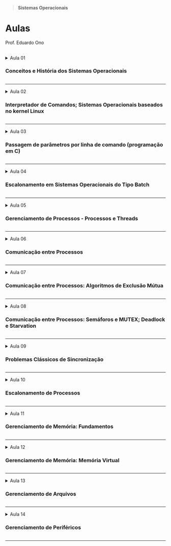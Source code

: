 > #### Sistemas Operacionais

# Aulas

Prof. Eduardo Ono

<br>

<details>
  <summary>Aula 01

  ### Conceitos e História dos Sistemas Operacionais
  </summary>
  <section markdown="1">

  * __Conceitos__
    * Sistema
    * Sistema Operacional<br>
      > Um _*Sistema Operacional*_ é um conjunto de gerenciadores dos componentes de um computador. Fornece também uma interface para que o usuário tenha acesso a esses componentes.

  * __História de Sistemas Operacionais__
    * Microsoft Windows
      * [TecMundo] [A história do Windows](https://www.youtube.com/watch?v=0Fjwg6q_cfI) (YouTubbe, 14:00, Abr/2018)

  * [CrashCourse] [Operating Systems: Crash Course Computer Science #18](https://www.youtube.com/watch?v=26QPDBe-NB8) (YouTube, 13:35, Jun/2017)

  <br>
  </section>
</details>

---

<details>
  <summary>Aula 02

  ### Interpretador de Comandos; Sistemas Operacionais baseados no kernel Linux
  </summary>

  * **Interpretador de Comandos do Windows (Prompt de Comando e PowerShell)**

  * http://linuxcommand.org/lc3_lts0040.php

  *  **Interpretador de Comandos do Linux (Bash e outros)**

  * [Bóson Treinamentos] [Por que é importante aprender Linux](https://www.youtube.com/watch?v=UsHiWIgxj2M) (YouTube, 18:52)

  * **Bash Scripting**
    * Vídeo Aulas
      * [linuxhint] [Bash Scripting Full Course 3 Hours](https://www.youtube.com/watch?v=e7BufAVwDiM) (YouTube, 3:08:03, Mai/2019)

</details>

---

<details>
  <summary>Aula 03

  ### Passagem de parâmetros por linha de comando (programação em C)
  </summary>

  * Programa em C que exibe um histograma das ocorrências das letras do alfabeto de um arquivo .txt.

  * Exercícios
    * Implementar no programa <a href="../programas-em-c/histograma.c">histograma.c</a> funcionalidade para que o programa possa receber como parâmetros nomes de arquivos de texto (.txt). O programa deverá apresentar um único histograma com a ocorrência das letras de todos os arquivos de texto.

  * Referências Bibliográficas
    * [Linux Notes for Professionals](https://goalkicker.com/LinuxBook/) (PDF)

  * Vídeos Recomendados
    * [Certificação Linux] [Linus Torvalds responde porque o Linux não é popular no Desktop](https://www.youtube.com/watch?v=kQilgheRZAY) (YouTube, 3:20)

</details>

---

<details>
  <summary>Aula 04

  ### Escalonamento em Sistemas Operacionais do Tipo Batch
  </summary>

  * Introdução ao Escalonamento
    * Algoritmos de Escalonamento: FCFS e SJF
    * Referências
      * [TANENBAUM_2016] Cap. 2.4, 2.4.1 e 2.4.2

  * Revisão de ponteiros em linguagem C
    * Bibliografia
      * [REESE_2013] Todos os capítulos

</details>

---

<details>
  <summary>Aula 05

  ### Gerenciamento de Processos - Processos e Threads
  </summary>

  * Bibliografia
    * [SILBERSCHATZ_2018] Cap. 3.1, 3.2 e 3.3

</details>

---

<details>
  <summary>Aula 06

  ### Comunicação entre Processos
  </summary>

  * Regiões Críticas
    * [TANENBAUM_2016] Caps. 2.3, 2.3.1 e 2.3.2
  * Exclusão Mútua
    * [TANENBAUM_2016] Caps. 2.3.3
  * Referências
    * , 2.3.2, 2.3.3

</details>

---

<details>
  <summary>Aula 07

  ### Comunicação entre Processos: Algoritmos de Exclusão Mútua
  </summary>

  * Algoritmo de Peterson (NUM_THREADS = 2)
    * [TANENBAUM_2016] Caps. 2.3.3 e 2.3.4
    * Programas em C
      * [aula-peterson-01.c](../programas-em-c/aula-peterson-01.c)

  * Algoritmo (da Padaria) de Lamport (NUM_THREADS > 2)
    * [CommACM_Lamport](http://lamport.azurewebsites.net/pubs/bakery.pdf)
    * Vídeos
      * [Turing Awardee Clips] [Lamport on discovering the Bakery Algorithm](https://www.youtube.com/watch?v=zMSUdp5PH4c) (YouTube, 3:56, Out/2020)
    * Programas em C
      * [aula-lamport-01.c](../programas-em-c/aula-lamport-01.c)

</details>

---

<details>
  <summary>Aula 08

  ### Comunicação entre Processos: Semáforos e MUTEX; Deadlock e Starvation
  </summary>

  * Semáforos
    * [TANENBAUM_2016] Caps.
    * Programas em C
      * [semaforo-sincronizacao.c](../programas-em-c/semaforo-sincronizacao.c)

  * MUTEX
    * Vídeos
    * Programas em C
      * [semaforo-00.c](../programas-em-c/semaforo-00.c)

</details>

---

<details>
  <summary>Aula 09

  ### Problemas Clássicos de Sincronização
  </summary>
  <section markdown="1">

  * Tópicos

    * Produtor-Consumidor
    * Jantar dos Filósofos

  </section>
</details>

---

<details>
  <summary>Aula 10

  ### Escalonamento de Processos
  </summary>
  <section markdown="1">

  * Conteúdo
    * [Algoritmos de Escalonamento](../conteudo/escalonamento-de-processos/)
      * [Round-Robin](../conteudo/escalonamento-de-processos/round-robin/)

  </section>
</details>

---

<details>
  <summary>Aula 11

  ### Gerenciamento de Memória: Fundamentos
  </summary>
  <section markdown="1"><br>

  * #### Tópicos

    * Conceitos
      * Ref.: [TANENBAUM-4e_2016][TANENBAUM-4e_2016]


  * #### Vídeos de Apoio

  ||
  | --- |
  | História: Gerenciamento de Memória no DOS  |
  | [![img](https://img.youtube.com/vi/cTVXKfYOYxo/default.jpg)](https://www.youtube.com/watch?v=cTVXKfYOYxo "[UNIVESP] Só Precisamos de 640 kB de Memória? \| 16-bits até 64-bits! \|\| 49:12, YouTube, Mai/2021")

  </section>
</details>

---

<details>
  <summary>Aula 12

  ### Gerenciamento de Memória: Memória Virtual
  </summary>
  <section markdown="1">

  * #### Tópicos

    * Fundamentos
      * Espaço de Endereçamento
        * Ref.: [TANENBAUM-4e_2016][TANENBAUM-4e_2016], Cap. 3, pp. 125-129.
      * Abordagens gerais para lidar com a sobrecarga da memória principal
        * Swapping (Troca de processos)
          * Gerenciamento
            * [Fig.](../conteudo/06a-gerenciamento-de-memoria/figuras/swapping-gerenciamento.png)
            * Mapas de bits
        * Memória Virtual

    * Memória Virtual
      * Conceitos
        > Cada processo tem seu próprio espaço de endereçamento, o qual é dividido em blocos chamados de páginas (ex. 4 KB).
      * Técnicas de Memória Virtual
        * Paginação
          > Blocos de tamanho fixo (ex. 4 KB).
          * Tabelas de Páginas
            * Estruturas de Tabelas de Páginas
              * Ref.: [TANENBAUM-4e_2016][TANENBAUM-4e_2016] Cap. 3, pp. 141-144.
              * Tabelas de página multinível
              * Tabelas Hash
              * Tabelas de páginas invertidas
          * Algoritmos de Substituição de Páginas
            * [Resumo](../conteudo/06a-gerenciamento-de-memoria/memoria-virtual/algoritmos-substituicao-paginas.md)
            * Ref.: [TANENBAUM-4e_2016][TANENBAUM-4e_2016] Cap. 3, pp. 144-153.
            * Ótimo
            * NRU (não usadas recentemente)
            * FIFO (primeiro a entrar, primeiro a sair)
            * Segunda chance
            * Relógio
            * LRU (usadas menos recentemente)
            * NRU (não frequentemente usadas)
            * Envelhecimento (_Aging_)
            * Conjunto de Trabalho
            * WSClock
        * Segmentação
          > Blocos de tamanho variável, chamados de segmentos. Contém mesmo tipo de informação.

    * RAM Disk
    
  * #### Vídeos de Apoio

    | __Gerenciamento de Memória__ |
    | --- |
    | Introdução; Swapping;  |
    [![](https://img.youtube.com/vi/Q8ZqjEafmNc/default.jpg)](https://www.youtube.com/watch?v=Q8ZqjEafmNc "[UNIVESP] Sistemas Operacionais - Aula 17 - Introdução ao Gerenciamento de Memória \|\| 25:54, YouTube, Jun/2017")
    | Técnicas de Memória Virtual |
    [![](https://img.youtube.com/vi/QjieJPckuDI/default.jpg)](https://www.youtube.com/watch?v=QjieJPckuDI "[UNIVESP] Sistemas Operacionais - Aula 18 - Técnicas de Memória Virtual \|\| 25:04, YouTube, Jun/2017")
    | Paginação;
    [![](https://img.youtube.com/vi/4EaBN98dk40/default.jpg)](https://www.youtube.com/watch?v=4EaBN98dk40 "[UNIVESP] Sistemas Operacionais - Aula 19 - Paginação \|\| 25:04, YouTube, Jun/2017")
    | Algoritmos de Substituição de Páginas |
    [![](https://img.youtube.com/vi/j6RMVMUxYmc/default.jpg)](https://www.youtube.com/watch?v=j6RMVMUxYmc "[UNIVESP] Sistemas Operacionais - Aula 20 - Algoritmos de Substituição de Páginas \|\| 18:30, YouTube, Jun/2017")

  * #### Exercícios

    * Apontar, no vídeo a seguir, os principais erros de conceitos cometidos:

      | [![](https://img.youtube.com/vi/8Md8cHhpZUk/default.jpg)](https://www.youtube.com/watch?v=8Md8cHhpZUk "[Bóson Treinamentos] TRANSFORMANDO MEMÓRIA RAM EM UM SSD NVME, ISSO É MUITO RÁPIDO \|\| 12:52, YouTube, Mai/2021.")
      | --- |

  </section>
</details>

---

<details>
  <summary>Aula 13

  ### Gerenciamento de Arquivos
  </summary>
  <section markdown="1"><br>

  * #### Tópicos

    * [Sistemas de Arquivos](../conteudo/07-gerenciamento-de-arquivos/sistema-de-arquivos/)
      * Ref.: [TANENBAUM-4e_2016][TANENBAUM-4e_2016]

  * #### Vídeos de Apoio

  | Gerenciamento de Arquivos |
  | --- |
  | Partições |
  | [![](https://img.youtube.com/vi/Vd-CEeoonIM/default.jpg)](https://www.youtube.com/watch?v=Vd-CEeoonIM "[Diolinux] O que são partições? - Primárias, Lógicas e Estendidas (MBR/GPT) \|\| 9:55, YouTube, Abr/2019.")
  | Sistemas de Arquivos |
  | [![](https://img.youtube.com/vi/KPWtWB0x9rI/default.jpg)](https://www.youtube.com/watch?v=KPWtWB0x9rI "[Bóson Treinamentos] O que é um Sistema de Arquivos - Curso de Hardware \|\| 9:55, YouTube, Abr/2019.")

  * #### Exercícios

    * Implementar um programa em C que receba como parâmetro o path de algum diretório. O programa deverá listar todos os arquivos e subdiretório contidos no diretório fornecido. Caso nenhum parâmetro seja fornecido, o programa deverá considerar o diretório corrente.

  </section>
</details>

---

<details>
  <summary>Aula 14

  ### Gerenciamento de Periféricos
  </summary>
  <section markdown="1"><br>

  * #### Tópicos

    * [Gerenciamento de E/S](../conteudo/gerenciamento-de-perifericos/)
      * Ref.: [[TANENBAUM-4e_2016]]
    
    * Técnicas de E/S

      * Independência de dispositivo
        * Cabe ao S.O. cuidar das particularidades
      * Nomenclatura uniforme

      * Modos de Operação de E/S
        * E/S programada
          * Resposabilidade total da CPU
          * Os dados são trocados entre a CPU e o módeulo de E/S
        * E/S via interrupções
        * E/S via acesso direto à memória (DMA)
          * Vantagens x Desvantagens
          * Necessita de uma controladora DMA


  * #### Vídeos de Apoio

    | Gerenciamento de Periféricos |
    | --- |
    | Gerenciamento de E/S |
    | [![](https://img.youtube.com/vi/E0HHKJPIwmg/default.jpg)](https://www.youtube.com/watch?v=E0HHKJPIwmg "[Diolinux] Sistemas Operacionais – Aula 21 – Introdução à E/S \|\| 27:05, YouTube, Jun/2017.")

  </section>
</details>

---

<br>

[TANENBAUM-4e_2016]: ../README.md#TANENBAUM-4e_2016
